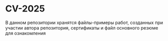 # CV-2025
В данном репозитории хранятся файлы-примеры работ, созданных при участии автора репозитория, сертификаты и файл основного резюме для ознакомления
